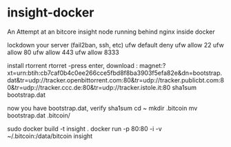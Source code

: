 insight-docker
==============

An Attempt at an bitcore insight node running behind nginx inside docker


lockdown your server (fail2ban, ssh, etc)
 ufw default deny
 ufw allow 22
 ufw allow 80
 ufw allow 443
 ufw allow 8333

install rtorrent
rtorret
-press enter, download :
magnet:?xt=urn:btih:cb7caf0b4c0ee266cce5fbd8f8ba3903f5efa82e&dn=bootstrap.dat&tr=udp://tracker.openbittorrent.com:80&tr=udp://tracker.publicbt.com:80&tr=udp://tracker.ccc.de:80&tr=udp://tracker.istole.it:80
sha1sum bootstrap.dat

now you have bootstrap.dat, verify sha1sum
 cd ~
 mkdir .bitcoin
 mv bootstrap.dat .bitcoin/
 
 sudo docker build -t insight .
 docker run -p 80:80 -i -v ~/.bitcoin:/data/bitcoin insight
